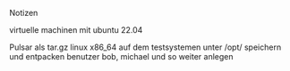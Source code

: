 Notizen

virtuelle machinen mit ubuntu 22.04

Pulsar als tar.gz linux x86_64 auf dem testsystemen unter /opt/ speichern und entpacken
benutzer bob, michael und so weiter anlegen
